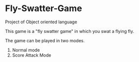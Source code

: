 # Fly-Swatter-Game
Project of Object oriented language

This game is a "fly swatter game" in which you swat a flying fly.

The game can be played in two modes.
1. Normal mode
2. Score Attack Mode
